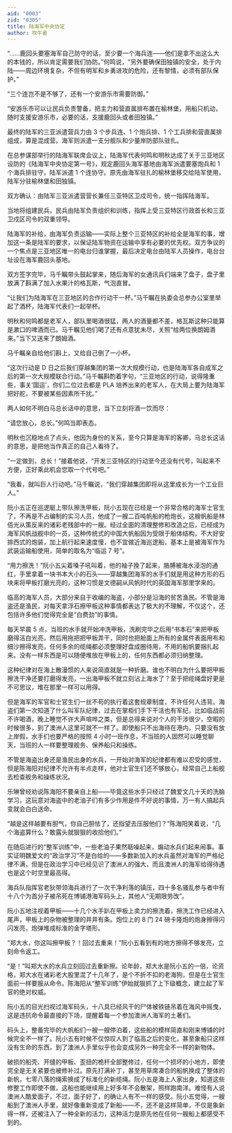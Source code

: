 ```yaml
---
aid: "0003"
zid: "0305"
title: 陆海军中央协定
author: 吹牛者
---
```


“……鹿回头要塞海军自己防守的话，至少要一个海兵连——他们是拿不出这么大的本钱的，所以肯定需要我们协防。”何鸣说，“另外要确保田独镇的安全，处于内陆——周边环境复杂，不但有明军和乡勇进攻的危险，还有黎情，必须有部队保护。”

“三个连岂不是不够了，还有一个安游乐市需要防御。”

“安游乐市可以让民兵负责警备，把主力和营直属排布置在榆林堡，用船只机动，随时支援安游乐市，必要的话，支援鹿回头或者田独镇。”

最终的陆军的三亚派遣营兵力由 3 个步兵连、1 个炮兵排、1 个工兵排和营直属排组成，算是混成营。海军则派遣一支分舰队和少量岸防部队驻扎。

在总参谋部举行的陆海军联席会议上，陆海军代表何鸣和明秋达成了关于三亚地区设防的《陆海军中央协定第一号》，规定鹿回头海军基地由海军派遣要塞炮兵和 1 个海兵排驻守，陆军派遣 1 个连协守。原先由海军驻扎的榆林堡移交给陆军使用，陆军分驻榆林堡和田独镇。

双方确认：由陆军三亚派遣营营长兼任三亚特区卫戍司令，统一指挥陆海军。

当地将组建民兵，民兵由陆军负责组织和训练，指挥上受三亚特区行政首长和三亚卫戍区司令的双重领导。

陆海军的补给，由海军负责运输——实际上整个三亚特区的补给全是海军的事，增加这一条是陆军的要求，以保证陆军物资在运输中享有必要的优先权。双方争议的一个焦点是三亚地区唯一的电台归谁掌握，最后决定电台由陆军人员操作，电台台址设在海军鹿回头基地。

双方签字完毕，马千瞩带头鼓起掌来，随后海军的女通讯兵们端来了盘子，盘子里放满了斟满了加入水果汁的格瓦斯，气泡直冒。

“让我们为陆海军在三亚地区的合作行动干一杯。”马千瞩在执委会总参办公室里举起了酒杯，陆海军代表们一起举杯。

明秋和何鸣都是老军人，部队里喝酒很猛，两人的酒量都不差，格瓦斯这种只能算是漱口的啤酒而已。马千瞩见他们喝了还有点意犹未尽，关照“给两位换朗姆酒来。”当下又送来了朗姆酒。

马千瞩亲自给他们斟上，又给自己倒了一小杯。

“这次行动是 D 日之后我们穿越集团的第一次大规模行动，也是陆海军各自成军之后的第一次大规模联合行动。”马千瞩斟酌着字句，“三亚地区的行动，说得隆重些，事关‘国运’，你们二位过去都是 PLA 培养出来的老军人，在大局上要为陆海军把好舵，不要被某些因素所干扰。”

两人如何不明白马总长话中的意思，当下立刻将酒一饮而尽：

“请您放心，总长。”何鸣当即表态。

明秋也沉稳地点了点头，他因为身份的关系，至今只算是海军的客卿，马总长这话的意思，是把他当作真正的自己人看待了。

“一定做到，总长！”接着他说，“开发三亚特区的行动至今还没有代号，叫起来不方便，正好乘此机会您取一个代号吧。”

“我看，就叫巨人行动吧。”马千瞩说，“我们穿越集团即将从这里成长为一个工业巨人。”

阮小五正在巡逻艇上带队擦洗甲板，阮小五现在已经是一个非常合格的海军士官生了，不再是不占编制的实习人员，他成了一艘二百吨帆船的枪炮长，这艘帆船是林佰光从策反来的诸彩老残部中的一艘。经过全面的清理整修和改造之后，已经成为海军风帆战舰中的一员，这种传统式的中国大帆船因为受限于船体结构，不大好安排西式的炮装，加上航行起来速度慢，也不宜做近海巡逻船，基本上是被海军作为武装运输船使用，简单的取名为“临运 7 号”。

“用力擦洗！”阮小五尖着嗓子吼叫着，他的袖子挽了起来，胳膊被海水浸泡的通红，手里拿着一块书本大小的石头——穿越集团海军的水手们就是用这种方形的石块来将甲板打磨光亮的，这种习惯是文德嗣从风帆时代的英国海军那里学来的。

临高的海军人员，大部分来自于收编的海盗，小部分是沿海的贫苦渔民。不管是海盗还是渔民，对每天拿浮石擦甲板这种事情都表达了极大的不理解，不仅这个，还包括许多他们觉得完全是“白费劲”的事情。

每天早晨 5 点，当班的水手就开始冲洗甲板，洗刷完毕之后用“书本石”来把甲板磨得洁白光亮，然后用拖把把甲板弄干，同时也把舱面上所有的金属件表面用布和细沙擦得发亮，任何多余的缆绳都必须整理好盘成圈待用，不用的船帆要捆扎起来。没有一样东西是可以随便堆放在甲板上的，任何东西都必须归纳整理。

这种纪律对在海上散漫惯的人来说简直就是一种折磨。谁也不明白为什么要把甲板擦洗干净还要打磨得发亮，一出海甲板不就立刻沾上海水了？至于把缆绳盘好更是不可思议，堆在那里一样可以用得。

但是海军的军官和士官生们一丝不苟的执行着这套规章制度，不许任何人违背。海盗们第一次知道了什么叫军队纪律，过去在掌柜们手下干活也有军纪，比如临战前不许喝酒，晚上睡觉不许大声喧哗之类，但是总得来说对个人的干涉很少，空暇的时候很多，到了澳洲人这里可就不一样了。即使船只不出海待在港内，只要没有放上岸假，水手们也要严格的按照 4 小时一班作息，不当班的人固然可以睡觉聊天，当班的人一样要整理舰务、保养船只和操练。

不管是海盗出身还是渔民出身的水兵，一开始对海军的纪律都有难以忍受的感觉，但是陈海阳对纪律不允许有半点走样，他对士官生们还不够放心，经常自己上船舰去检查舰务和操练状况。

乐琳曾经劝说陈海阳不要亲自上船——毕竟这些水手只经过了魏爱文几十天的洗脑学习，这玩意对海盗中的老油子们有多少作用是件不好说的事情，万一有人搞起兵变就会白白送命。

“越是这样越要有胆气，你自己胆怯了，还指望去压服他们？”陈海阳笑着说，“几个海盗算什么？敢露头就狠狠的收拾他们。”

在随后进行的“整军训练”中，一些老油子果然聒噪起来，煽动水兵们起来闹事。事实证明魏爱文的“政治学习”不是白给的——多数新加入的水兵虽然对海军的严格纪律不满，但是在政治学习中已经见识了澳洲人的强大，而且澳洲人的海军给得待遇也是这个时空里最高得。

海兵队指挥官老狄带领海兵进行了一次干净利落的镇压，四十多名骚乱参与者中有十八个为首分子被吊死在博铺港海军码头上，其他人“无期限劳改”。

阮小五地注视着甲板——十几个水手趴在甲板上卖力的擦洗着，擦洗工作已经进入尾声，甲板上的杂物被整理的井井有条。炮位上的 8 门 24 磅卡隆炮的炮身擦得闪闪发亮，炮弹堆成标准的金字塔形。

“郑大水，你这叫擦甲板？！回过去重来！”阮小五看到有的地方擦得不够发亮，立刻命令返工。

“是！”叫郑大水的水兵立刻回过去重新擦。论年龄，郑大水是阮小五的一倍，论资格，郑大水在诸彩老大股里混了十几年了，是个不折不扣的老海狗，但是在士官生面前一样要服从命令。陈海阳从“整军训练”伊始就狠抓了上下级概念，建立起了军官的绝对权威。

阮小五的目光扫视过海军码头，十八具已经风干的尸体被铁链吊着在海风中摇曳，这是违抗命令最直接的下场，提醒着每一个参加澳洲人海军的土著们。

码头上，整备完毕的大帆船们一艘一艘停泊着，这些船的模样简直和刚来博铺的时候完全不一样了。阮小五有时候不仅惊叹人到了临高之后的变化，甚至象船只这样没有生命的东西，到了澳洲人手里似乎也会变成另外一种完全不一样的新物体。

破损的船壳、开缝的甲板、歪扭的桅杆全部整修过，任何一个损坏的小地方，即使完全是无关紧要也被修补过。原先打满补丁，甚至用草席凑合的船帆换成了整体的新帆，七零八落的绳索换成了标准化的新缆绳。阮小五是海上人家出身，知道这些修整工作即使不做，这船也能继续用上好多年不会散架，照样跑南洋。难怪有人说澳洲人酷爱面子，不过，面子好了，的确让人有不一样的感受。阮小五觉得，一艘船到了澳洲人手里，就好像重新变成了新船——不，还不是这样简单，不仅是象新得一样，还被注入了一种全新的活力，这种活力是原先他在任何一艘船上都感受不到的。
